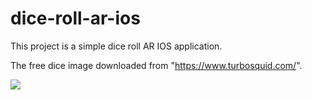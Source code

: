 # dice-roll-ar-ios

This project is a simple dice roll AR IOS application.

The free dice image downloaded from "https://www.turbosquid.com/".


![](demo.GIF)
